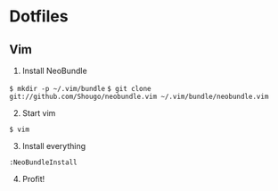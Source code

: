 # Dotfiles

## Vim

1. Install NeoBundle

`$ mkdir -p ~/.vim/bundle`
`$ git clone git://github.com/Shougo/neobundle.vim ~/.vim/bundle/neobundle.vim`

2. Start vim

`$ vim`

3. Install everything

`:NeoBundleInstall`

4. Profit!
